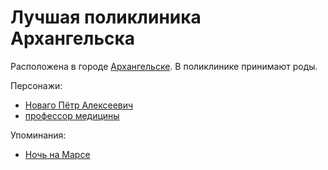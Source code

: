 Лучшая поликлиника Архангельска
===============================

Расположена в городе [Архангельске](arhangelsk.md).
В поликлинике принимают роды.

Персонажи:
- [Новаго Пётр Алексеевич](../persons/novago_petr_alekseevich.md)
- [профессор медицины](../persons/professor.md)

Упоминания:
- [Ночь на Марсе](../literature/noch_na_marse.md)